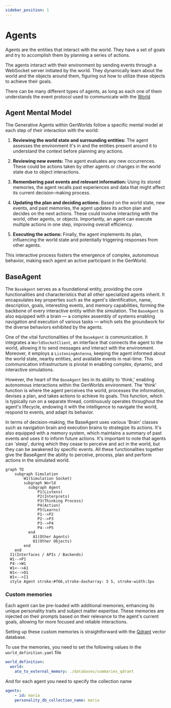 ```yaml
---
sidebar_position: 1
---
```


# Agents

Agents are the entities that interact with the world. They have a set of goals and try to accomplish them by planning a series of actions.

The agents interact with their environment by sending events through a WebSocket server initiated by the world. They dynamically learn about the world and the objects around them, figuring out how to utilize these objects to achieve their goals.

There can be many different types of agents, as long as each one of them understands the event protocol used to communicate with the [World](/docs/genworlds-framework/world.md)

## Agent Mental Model

The Generative Agents within GenWorlds follow a specific mental model at each step of their interaction with the world:

1. **Reviewing the world state and surrounding entities:** The agent assesses the environment it's in and the entities present around it to understand the context before planning any actions.

2. **Reviewing new events:** The agent evaluates any new occurrences. These could be actions taken by other agents or changes in the world state due to object interactions.

3. **Remembering past events and relevant information:** Using its stored memories, the agent recalls past experiences and data that might affect its current decision-making process.

4. **Updating the plan and deciding actions:** Based on the world state, new events, and past memories, the agent updates its action plan and decides on the next actions. These could involve interacting with the world, other agents, or objects. Importantly, an agent can execute multiple actions in one step, improving overall efficiency.

5. **Executing the actions:** Finally, the agent implements its plan, influencing the world state and potentially triggering responses from other agents.

This interactive process fosters the emergence of complex, autonomous behavior, making each agent an active participant in the GenWorld.


## BaseAgent

The `BaseAgent` serves as a foundational entity, providing the core functionalities and characteristics that all other specialized agents inherit. It encapsulates key properties such as the agent's identification, name, description, goals, interesting events, and memory capabilities, forming the backbone of every interactive entity within the simulation. The `BaseAgent` is also equipped with a brain — a complex assembly of systems enabling navigation and execution of various tasks — which sets the groundwork for the diverse behaviors exhibited by the agents.

One of the vital functionalities of the `BaseAgent` is communication. It integrates a `WorldSocketClient`, an interface that connects the agent to the world, allowing it to send messages and interact with the environment. Moreover, it employs a `ListeningAntenna`, keeping the agent informed about the world state, nearby entities, and available events in real-time. This communication infrastructure is pivotal in enabling complex, dynamic, and interactive simulations.

However, the heart of the `BaseAgent` lies in its ability to 'think,' enabling autonomous interactions within the GenWorlds environment. The 'think' function is where the agent perceives the world, processes the information, devises a plan, and takes actions to achieve its goals. This function, which is typically run on a separate thread, continuously operates throughout the agent's lifecycle, endowing it with the intelligence to navigate the world, respond to events, and adapt its behavior.

In terms of decision-making, the BaseAgent uses various 'Brain' classes such as navigation brain and execution brains to strategize its actions. It's also equipped with a memory system, which maintains a summary of past events and uses it to inform future actions. It's important to note that agents can 'sleep', during which they cease to perceive and act in the world, but they can be awakened by specific events. All these functionalities together give the BaseAgent the ability to perceive, process, plan and perform actions in the simulated world.

```mermaid
graph TD
    subgraph Simulation
        W1(Simulation Socket)
        subgraph World
          subgraph Agent
              P1(Listens)
              P2(Interprets)
              P3(Thinking Process)
              P4(Action)
              P5(Learns)
              P1-->P2
              P2-->P3
              P3-->P4
              P4-->P5
          end
            A1(Other Agents)
            O1(Other Objects)
        end
    end
  I1(Interfaces / APIs / Backends)
  W1-->P1
  P4-->W1
  W1<-->A1
  W1<-->O1
  W1<-->I1
  style Agent stroke:#f66,stroke-dasharray: 5 5, stroke-width:3px
```

### Custom memories

Each agent can be pre-loaded with additional memories, enhancing its unique personality traits and subject matter expertise. These memories are injected on their prompts based on their relevance to the agent's current goals, allowing for more focused and reliable interactions.

Setting up these custom memories is straightforward with the [Qdrant](https://qdrant.tech/) vector database.

To use the memories, you need to set the following values in the `world_definition.yaml` file

```yaml
world_definition:
  world:
    ato_to_external_memory: ./databases/summaries_qdrant
```

And for each agent you need to specify the collection name

```yaml
agents:
    - id: maria
    personality_db_collection_name: maria
```

